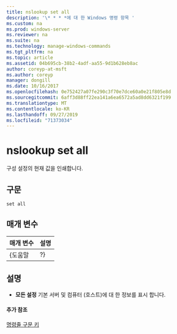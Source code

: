 ```yaml
---
title: nslookup set all
description: '\* * * *에 대 한 Windows 명령 항목 '
ms.custom: na
ms.prod: windows-server
ms.reviewer: na
ms.suite: na
ms.technology: manage-windows-commands
ms.tgt_pltfrm: na
ms.topic: article
ms.assetid: 04b695cb-38b2-4adf-aa55-9d1b628eb8ac
author: coreyp-at-msft
ms.author: coreyp
manager: dongill
ms.date: 10/16/2017
ms.openlocfilehash: 0e752427a07fe290c3f70e7dce60a0e21f805e8d
ms.sourcegitcommit: 6aff3d88ff22ea141a6ea6572a5ad8dd6321f199
ms.translationtype: MT
ms.contentlocale: ko-KR
ms.lasthandoff: 09/27/2019
ms.locfileid: "71373034"
---
```

# <a name="nslookup-set-all"></a>nslookup set all



구성 설정의 현재 값을 인쇄합니다.

## <a name="syntax"></a>구문

```
set all 
```

## <a name="parameters"></a>매개 변수

| 매개 변수 | 설명 |
|-----------|-------------|
|   {도움말   |     ?}      |

## <a name="remarks"></a>설명

-   **모든 설정** 기본 서버 및 컴퓨터 (호스트)에 대 한 정보를 표시 합니다.

#### <a name="additional-references"></a>추가 참조

[명령줄 구문 키](command-line-syntax-key.md)